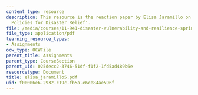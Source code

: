 ```yaml
---
content_type: resource
description: This resource is the reaction paper by Elisa Jaramillo on the topic 'US
  Policies for Disaster Relief'.
file: /media/courses/11-941-disaster-vulnerability-and-resilience-spring-2005/f00006e62932c19cfb5ae6ce84ae596f_elisa_jaramillo5.pdf
file_type: application/pdf
learning_resource_types:
- Assignments
ocw_type: OCWFile
parent_title: Assignments
parent_type: CourseSection
parent_uid: 025decc2-3746-51df-f1f2-1fd5ad489b6e
resourcetype: Document
title: elisa_jaramillo5.pdf
uid: f00006e6-2932-c19c-fb5a-e6ce84ae596f
---
```

